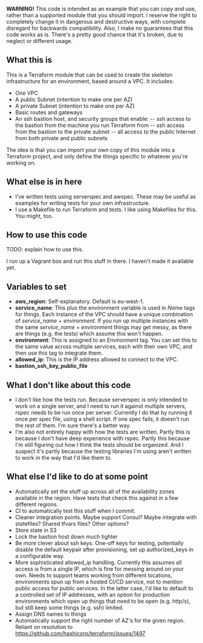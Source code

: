 
**WARNING!** This code is intended as an example that you can copy and use, rather than a supported module that you should import. I reserve the right to completely change it in dangerous and destructive ways, with complete disregard for backwards compatibility. Also, I make no guarantees that this code works as is. There's a pretty good chance that it's broken, due to neglect or different usage.


## What this is

This is a Terraform module that can be used to create the skeleton infrastructure for an environment, based around a VPC. It includes:

- One VPC
- A public Subnet (intention to make one per AZ)
- A private Subnet (intention to make one per AZ)
- Basic routes and gateways
- An ssh bastion host, and security groups that enable:
-- ssh access to the bastion from the machine you run Terraform from
-- ssh access from the bastion to the private subnet
-- all access to the public Internet from both private and public subnets

The idea is that you can import your own copy of this module into a Terraform project, and only define the things specific to whatever you're working on.


## What else is in here

- I've written tests using serverspec and awspec. These may be useful as examples for writing tests for your own infrastructure.
- I use a Makefile to run Terraform and tests. I like using Makefiles for this. You might, too.


## How to use this code

TODO: explain how to use this.

I run up a Vagrant box and run this stuff in there. I haven't made it available yet.

## Variables to set

- __aws_region__: Self-explanatory. Default is eu-west-1.
- __service_name__: This plus the environment variable is used in *Name* tags for things. Each instance of the VPC should have a unique combination of *service_name* + *environment*. If you run up multiple instances with the same *service_name* + *environment* things may get messy, as there are things (e.g. the tests) which assume this won't happen.
- __environment__: This is assigned to an *Environment* tag. You can set this to the same value across multiple services, each with their own VPC, and then use this tag to integrate them.
- __allowed_ip__: This is the IP address allowed to connect to the VPC.
- __bastion_ssh_key_public_file__



## What I don't like about this code

- I don't like how the tests run. Because serverspec is only intended to work on a single server, and I need to run it against multiple servers, rspec needs to be run once per server. Currently I do that by running it once per spec file, using a shell script. If one spec fails, it doesn't run the rest of them. I'm sure there's a better way.
- I'm also not entirely happy with how the tests are written. Partly this is because I don't have deep experience with rspec. Partly this because I'm still figuring out how I think the tests should be organized. And I suspect it's partly because the testing libraries I'm using aren't written to work in the way that I'd like them to.


## What else I'd like to do at some point

- Automatically set the stuff up across all of the availability zones available in the region. Have tests that check this against in a few different regions.
- CI to automatically test this stuff when I commit.
- Cleaner integration points. Maybe support Consul? Maybe integrate with statefiles? Shared tfvars files? Other options?
- Store state in S3
- Lock the bastion host down much tighter
- Be more clever about ssh keys. One-off keys for testing, potentially disable the default keypair after provisioning, set up authorized_keys in a configurable way.
- More sophisticated allowed_ip handling. Currently this assumes all access is from a single IP, which is fine for messing around on your own. Needs to support teams working from different locations, environments spun up from a hosted CI/CD service, not to mention public access for public services. In the latter case, I'd like to default to a controlled set of IP addresses, with an option for production environments which open up things that need to be open (e.g. http/s), but still keep some things (e.g. ssh) limited.
- Assign DNS names to things
- Automatically support the right number of AZ's for the given region. Reliant on resolution to https://github.com/hashicorp/terraform/issues/1497


